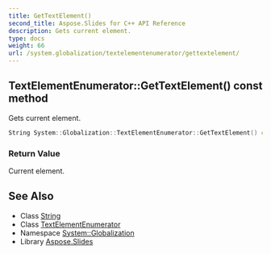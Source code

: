 ```yaml
---
title: GetTextElement()
second_title: Aspose.Slides for C++ API Reference
description: Gets current element.
type: docs
weight: 66
url: /system.globalization/textelementenumerator/gettextelement/
---
```

## TextElementEnumerator::GetTextElement() const method


Gets current element.

```cpp
String System::Globalization::TextElementEnumerator::GetTextElement() const
```


### Return Value

Current element.

## See Also

* Class [String](../../../system/string/)
* Class [TextElementEnumerator](../)
* Namespace [System::Globalization](../../)
* Library [Aspose.Slides](../../../)